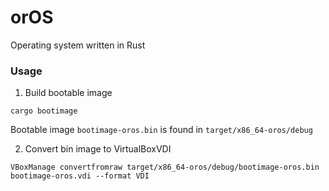 # orOS

Operating system written in Rust

### Usage

1. Build bootable image

```
cargo bootimage
```

Bootable image `bootimage-oros.bin` is found in `target/x86_64-oros/debug`

2. Convert bin image to VirtualBoxVDI

```
VBoxManage convertfromraw target/x86_64-oros/debug/bootimage-oros.bin bootimage-oros.vdi --format VDI
```
